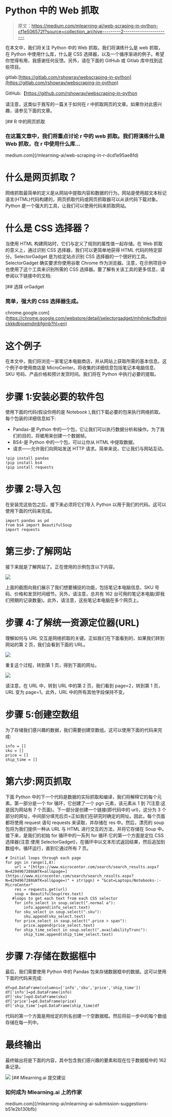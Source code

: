 # Python 中的 Web 抓取

> 原文：<https://medium.com/mlearning-ai/web-scraping-in-python-cf1e506572f?source=collection_archive---------2----------------------->

在本文中，我们将关注 Python 中的 Web 抓取。我们将演练什么是 web 抓取，在 Python 中使用什么库，什么是 CSS 选择器，以及一个循序渐进的例子。希望你觉得有用，我感谢任何反馈。另外，请在下面的 GitHub 或 Gitlab 库中找到这些项目。

gitlab:[https://gitlab.com/rshowrav/webscraping-in-python](https://gitlab.com/rshowrav/webscraping-in-python)

GitHub:【https://github.com/rshowrav/webscraping-in-python 

请注意，这类似于我写的一篇关于如何在 r 中抓取网页的文章。如果你对此感兴趣，请参见下面的文章。

[](/mlearning-ai/web-scraping-in-r-dcd1e95ae8fd) [## R 中的网页抓取

### 在这篇文章中，我们将重点讨论 r 中的 web 抓取。我们将演练什么是 Web 抓取，在 r 中使用什么库…

medium.com](/mlearning-ai/web-scraping-in-r-dcd1e95ae8fd) 

# 什么是网页抓取？

网络抓取最简单的定义是从网站中提取内容和数据的行为。网站是使用超文本标记语言(HTML)代码构建的，网页抓取代码或网页抓取器可以从该代码下载对象。Python 是一个强大的工具，让我们可以使用代码来抓取网站。

# 什么是 CSS 选择器？

当使用 HTML 构建网站时，它们与定义了规则的属性值一起存储。在 Web 抓取的意义上，通过识别 CSS 选择器，我们可以更简单地获得 HTML 代码的特定部分。SelectorGadget 是为给定站点识别 CSS 选择器的一个很好的工具。SelectorGadget 确实要求你使用谷歌 Chrome 作为浏览器。注意，在示例项目中也使用了这个工具来识别所需的 CSS 选择器。要了解有关该工具的更多信息，请参阅以下链接中的文档:

[](https://chrome.google.com/webstore/detail/selectorgadget/mhjhnkcfbdhnjickkkdbjoemdmbfginb?hl=en) [## 选择 orGadget

### 简单，强大的 CSS 选择器生成。

chrome.google.com](https://chrome.google.com/webstore/detail/selectorgadget/mhjhnkcfbdhnjickkkdbjoemdmbfginb?hl=en) 

# 这个例子

在本文中，我们将浏览一家笔记本电脑商店，并从网站上获取所需的基本信息。这个例子中使用商店是 MicroCenter。将收集的详细信息包括笔记本电脑信息、SKU 号码、产品价格和预计发货时间。我们将在 Python 中执行必要的提取。

# 步骤 1:安装必要的软件包

使用下面的代码(假设你用的是 Notebook ),我们下载必要的包来执行网络抓取。每个包装的详细信息如下:

*   Pandas-是 Python 中的一个包，它让我们可以执行数据分析和操作。为了我们的目的，将被用来创建一个数据帧。
*   BS4-是 Python 中的一个包，可以让你从 HTML 中提取数据。
*   请求——允许我们向网站发送 HTTP 请求。简单来说，它让我们与网站互动。

```
!pip install pandas
!pip install bs4
!pip install requests
```

# 步骤 2:导入包

在安装完这些包之后，接下来必须将它们导入 Python 以用于我们的代码。这可以使用下面的代码来完成。

```
import pandas as pd
from bs4 import BeautifulSoup
import requests
```

# 第三步:了解网站

接下来就是了解网站了。正在使用的示例包含以下内容。

![](img/0125ecb8f167507aebefc92d31d8d7a4.png)

上面的截图向我们展示了我们想要捕捉的功能，包括笔记本电脑信息、SKU 号码、价格和发货时间细节。另外，请注意，总共有 162 台可用的笔记本电脑(即我们预期的记录数量)。此外，请注意，这些笔记本电脑在多个网页上。

# 步骤 4:了解统一资源定位器(URL)

理解如何与 URL 交互是网络抓取的关键。正如我们在下面看到的，如果我们转到网站的第 2 页，我们会看到下面的 URL。

![](img/d3467e58f22b0a71b1eb5a2369b308b4.png)

重复这个过程，转到第 1 页，得到下面的网址。

![](img/0a3f6edcc6b92c495b1a659e005dc6ab.png)

请注意，在 URL 中，转到 URL 中的第 2 页，我们看到 page=2，转到第 1 页，URL 变为 page=1。此外，URL 中的所有其他字段保持不变。

# 步骤 5:创建空数组

为了存储我们感兴趣的数据，我们需要创建空数组。这可以使用下面的代码来完成:

```
info = []
sku = []
price = []
ship_time = []
```

# 第六步:网页抓取

下面 Python 中的下一个代码是数据的实际抓取和编译，我们将解释它的每个元素。第一部分是一个 for 循环，它创建了一个 pgn 元素，该元素从 1 到 7(注意:这是因为网站有 7 个页面)。下一部分是创建一个链接(即代码中的 url)，这分为 3 个部分的网址，中间部分填充后页=正如我们在研究时确定的网址。因此，每个页面都将使用 request 语句 requests 来读取，并存储在 res 中。然后，漂亮的 soup 包将为我们提供一种从 URL 与 HTML 进行交互的方法，并将它存储在 Soup 中。接下来，是我们的初始 for 循环中的一系列 for 循环:它的第一个方面是定位 CSS 选择器(注意:使用 SelectorGadget)，在循环中以文本形式返回结果，然后追加到数组中。循环运行，直到它通过所有 7 页。

```
# Initial loops through each page
for pgn in range(1,8):
    url = "[https://www.microcenter.com/search/search_results.aspx?N=4294967288&NTK=all&page=](https://www.microcenter.com/search/search_results.aspx?N=4294967288&NTK=all&page=)" + str(pgn) + "&cat=Laptops/Notebooks-:-MicroCenter"
    res = requests.get(url)
    soup = BeautifulSoup(res.text)
   #loops to get each text from each CSS selector 
    for info_select in soup.select(".normal a"):
        info.append(info_select.text)
    for sku_select in soup.select(".sku"):
        sku.append(sku_select.text)
    for price_select in soup.select(".price > span"):
        price.append(price_select.text) 
    for ship_time_select in soup.select(".availabilityTrunc"):
        ship_time.append(ship_time_select.text)
```

# 步骤 7:存储在数据框中

最后，我们需要使用 Python 中的 Pandas 包来存储数据框中的数据。这可以使用下面的代码来完成:

```
df=pd.DataFrame(columns=['info','sku','price','ship_time'])
df['info']=pd.DataFrame(info)
df['sku']=pd.DataFrame(sku)
df['price']=pd.DataFrame(price)
df['ship_time']=pd.DataFrame(ship_time)df
```

代码的第一个方面是用给定的列名创建一个空数据框。然后将前一步中的每个数组存储在每一列中。

# 最终输出

最终输出将是下面的内容，其中包含我们感兴趣的要素和现在位于数据框中的 162 条记录。

![](img/9d633714538b69ea4857409863f345a8.png)[](/mlearning-ai/mlearning-ai-submission-suggestions-b51e2b130bfb) [## Mlearning.ai 提交建议

### 如何成为 Mlearning.ai 上的作家

medium.com](/mlearning-ai/mlearning-ai-submission-suggestions-b51e2b130bfb)